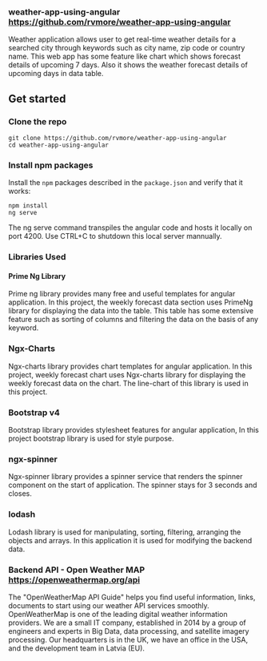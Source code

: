 ### weather-app-using-angular https://github.com/rvmore/weather-app-using-angular
Weather application allows user to get real-time weather details for a searched city through keywords such as city name, zip code or country name. This web app has some feature like chart which shows forecast details of upcoming 7 days. Also it shows the weather forecast details of upcoming days in data table. 

## Get started

### Clone the repo

```shell
git clone https://github.com/rvmore/weather-app-using-angular
cd weather-app-using-angular
```

### Install npm packages

Install the `npm` packages described in the `package.json` and verify that it works:

```shell
npm install
ng serve
```
The ng serve command transpiles the angular code and hosts it locally on port 4200. Use CTRL+C to shutdown this local server mannually.

### Libraries Used
#### Prime Ng Library
Prime ng library provides many free and useful templates for angular application. In this project, the weekly forecast data section uses PrimeNg library for displaying the data into the table. This table has some extensive feature such as sorting of columns and filtering the data on the basis of any keyword.

### Ngx-Charts
Ngx-charts library provides chart templates for angular application. In this project, weekly forecast chart uses Ngx-charts library for displaying the weekly forecast data on the chart. The line-chart of this library is used in this project.

### Bootstrap v4
Bootstrap library provides stylesheet features for angular application, In this project bootstrap library is used for style purpose.

### ngx-spinner
Ngx-spinner library provides a spinner service that renders the spinner component on the start of application. The spinner stays for 3 seconds and closes.

### lodash
Lodash library is used for manipulating, sorting, filtering, arranging the objects and arrays. In this application it is used for modifying the backend data.

### Backend API - Open Weather MAP https://openweathermap.org/api
The "OpenWeatherMap API Guide" helps you find useful information, links, documents to start using our weather API services smoothly.
OpenWeatherMap is one of the leading digital weather information providers. We are a small IT company, established in 2014 by a group of engineers and experts in Big Data, data processing, and satellite imagery processing. Our headquarters is in the UK, we have an office in the USA, and the development team in Latvia (EU).
